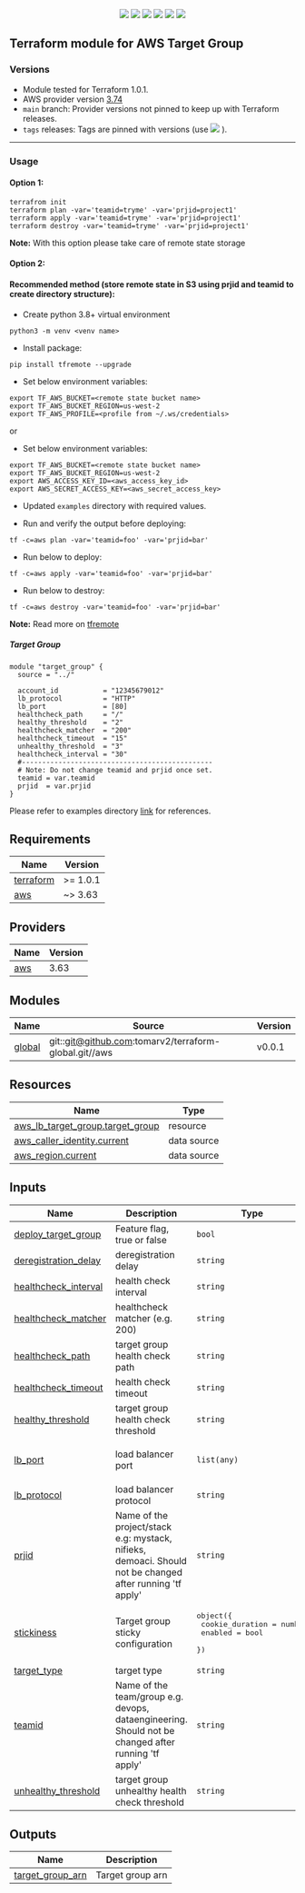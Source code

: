 <p align="center">
    <a href="https://github.com/tomarv2/terraform-aws-target-group/actions/workflows/pre-commit.yml" alt="Pre commit">
        <img src="https://github.com/tomarv2/terraform-aws-target-group/actions/workflows/pre-commit.yml/badge.svg?branch=main" /></a>
    <a href="https://www.apache.org/licenses/LICENSE-2.0" alt="license">
        <img src="https://img.shields.io/github/license/tomarv2/terraform-aws-target-group" /></a>
    <a href="https://github.com/tomarv2/terraform-aws-target-group/tags" alt="GitHub tag">
        <img src="https://img.shields.io/github/v/tag/tomarv2/terraform-aws-target-group" /></a>
    <a href="https://github.com/tomarv2/terraform-aws-target-group/pulse" alt="Activity">
        <img src="https://img.shields.io/github/commit-activity/m/tomarv2/terraform-aws-target-group" /></a>
    <a href="https://stackoverflow.com/users/6679867/tomarv2" alt="Stack Exchange reputation">
        <img src="https://img.shields.io/stackexchange/stackoverflow/r/6679867"></a>
    <a href="https://twitter.com/intent/follow?screen_name=varuntomar2019" alt="follow on Twitter">
        <img src="https://img.shields.io/twitter/follow/varuntomar2019?style=social&logo=twitter"></a>
</p>

## Terraform module for AWS Target Group

### Versions

- Module tested for Terraform 1.0.1.
- AWS provider version [3.74](https://registry.terraform.io/providers/hashicorp/aws/latest)
- `main` branch: Provider versions not pinned to keep up with Terraform releases.
- `tags` releases: Tags are pinned with versions (use <a href="https://github.com/tomarv2/terraform-aws-target-group/tags" alt="GitHub tag">
        <img src="https://img.shields.io/github/v/tag/tomarv2/terraform-aws-target-group" /></a> ).

---
### Usage

#### Option 1:

```
terrafrom init
terraform plan -var='teamid=tryme' -var='prjid=project1'
terraform apply -var='teamid=tryme' -var='prjid=project1'
terraform destroy -var='teamid=tryme' -var='prjid=project1'
```
**Note:** With this option please take care of remote state storage

#### Option 2:

#### Recommended method (store remote state in S3 using prjid and teamid to create directory structure):

- Create python 3.8+ virtual environment
```
python3 -m venv <venv name>
```

- Install package:
```
pip install tfremote --upgrade
```

- Set below environment variables:
```
export TF_AWS_BUCKET=<remote state bucket name>
export TF_AWS_BUCKET_REGION=us-west-2
export TF_AWS_PROFILE=<profile from ~/.ws/credentials>
```

or

- Set below environment variables:
```
export TF_AWS_BUCKET=<remote state bucket name>
export TF_AWS_BUCKET_REGION=us-west-2
export AWS_ACCESS_KEY_ID=<aws_access_key_id>
export AWS_SECRET_ACCESS_KEY=<aws_secret_access_key>
```

- Updated `examples` directory with required values.

- Run and verify the output before deploying:
```
tf -c=aws plan -var='teamid=foo' -var='prjid=bar'
```

- Run below to deploy:
```
tf -c=aws apply -var='teamid=foo' -var='prjid=bar'
```

- Run below to destroy:
```
tf -c=aws destroy -var='teamid=foo' -var='prjid=bar'
```

**Note:** Read more on [tfremote](https://github.com/tomarv2/tfremote)
##### Target Group
```
module "target_group" {
  source = "../"

  account_id           = "12345679012"
  lb_protocol          = "HTTP"
  lb_port              = [80]
  healthcheck_path     = "/"
  healthy_threshold    = "2"
  healthcheck_matcher  = "200"
  healthcheck_timeout  = "15"
  unhealthy_threshold  = "3"
  healthcheck_interval = "30"
  #-----------------------------------------------
  # Note: Do not change teamid and prjid once set.
  teamid = var.teamid
  prjid  = var.prjid
}
```

Please refer to examples directory [link](examples) for references.

## Requirements

| Name | Version |
|------|---------|
| <a name="requirement_terraform"></a> [terraform](#requirement\_terraform) | >= 1.0.1 |
| <a name="requirement_aws"></a> [aws](#requirement\_aws) | ~> 3.63 |

## Providers

| Name | Version |
|------|---------|
| <a name="provider_aws"></a> [aws](#provider\_aws) | 3.63 |

## Modules

| Name | Source | Version |
|------|--------|---------|
| <a name="module_global"></a> [global](#module\_global) | git::git@github.com:tomarv2/terraform-global.git//aws | v0.0.1 |

## Resources

| Name | Type |
|------|------|
| [aws_lb_target_group.target_group](https://registry.terraform.io/providers/hashicorp/aws/latest/docs/resources/lb_target_group) | resource |
| [aws_caller_identity.current](https://registry.terraform.io/providers/hashicorp/aws/latest/docs/data-sources/caller_identity) | data source |
| [aws_region.current](https://registry.terraform.io/providers/hashicorp/aws/latest/docs/data-sources/region) | data source |

## Inputs

| Name | Description | Type | Default | Required |
|------|-------------|------|---------|:--------:|
| <a name="input_deploy_target_group"></a> [deploy\_target\_group](#input\_deploy\_target\_group) | Feature flag, true or false | `bool` | `true` | no |
| <a name="input_deregistration_delay"></a> [deregistration\_delay](#input\_deregistration\_delay) | deregistration delay | `string` | `"300"` | no |
| <a name="input_healthcheck_interval"></a> [healthcheck\_interval](#input\_healthcheck\_interval) | health check interval | `string` | `""` | no |
| <a name="input_healthcheck_matcher"></a> [healthcheck\_matcher](#input\_healthcheck\_matcher) | healthcheck matcher (e.g. 200) | `string` | `""` | no |
| <a name="input_healthcheck_path"></a> [healthcheck\_path](#input\_healthcheck\_path) | target group health check path | `string` | `""` | no |
| <a name="input_healthcheck_timeout"></a> [healthcheck\_timeout](#input\_healthcheck\_timeout) | health check timeout | `string` | `""` | no |
| <a name="input_healthy_threshold"></a> [healthy\_threshold](#input\_healthy\_threshold) | target group health check threshold | `string` | `""` | no |
| <a name="input_lb_port"></a> [lb\_port](#input\_lb\_port) | load balancer port | `list(any)` | <pre>[<br>  80<br>]</pre> | no |
| <a name="input_lb_protocol"></a> [lb\_protocol](#input\_lb\_protocol) | load balancer protocol | `string` | `"HTTP"` | no |
| <a name="input_prjid"></a> [prjid](#input\_prjid) | Name of the project/stack e.g: mystack, nifieks, demoaci. Should not be changed after running 'tf apply' | `string` | n/a | yes |
| <a name="input_stickiness"></a> [stickiness](#input\_stickiness) | Target group sticky configuration | <pre>object({<br>    cookie_duration = number<br>    enabled         = bool<br>  })</pre> | `null` | no |
| <a name="input_target_type"></a> [target\_type](#input\_target\_type) | target type | `string` | `"instance"` | no |
| <a name="input_teamid"></a> [teamid](#input\_teamid) | Name of the team/group e.g. devops, dataengineering. Should not be changed after running 'tf apply' | `string` | n/a | yes |
| <a name="input_unhealthy_threshold"></a> [unhealthy\_threshold](#input\_unhealthy\_threshold) | target group unhealthy health check threshold | `string` | `""` | no |

## Outputs

| Name | Description |
|------|-------------|
| <a name="output_target_group_arn"></a> [target\_group\_arn](#output\_target\_group\_arn) | Target group arn |
